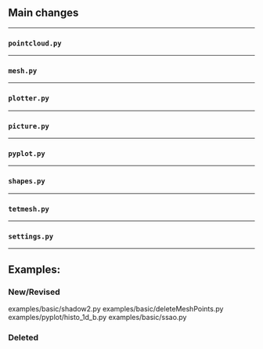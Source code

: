 ## Main changes

---
### `pointcloud.py`

---
### `mesh.py`

---
### `plotter.py`

---
### `picture.py`

---
### `pyplot.py`

---
### `shapes.py`

---
### `tetmesh.py`


---
### `settings.py`


-------------------------
## Examples:

### New/Revised
examples/basic/shadow2.py
examples/basic/deleteMeshPoints.py
examples/pyplot/histo_1d_b.py
examples/basic/ssao.py


### Deleted













